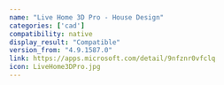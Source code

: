 ```yaml
---
name: "Live Home 3D Pro - House Design"
categories: ['cad']
compatibility: native
display_result: "Compatible"
version_from: "4.9.1587.0"
link: https://apps.microsoft.com/detail/9nfznr0vfclq
icon: LiveHome3DPro.jpg
---
```

